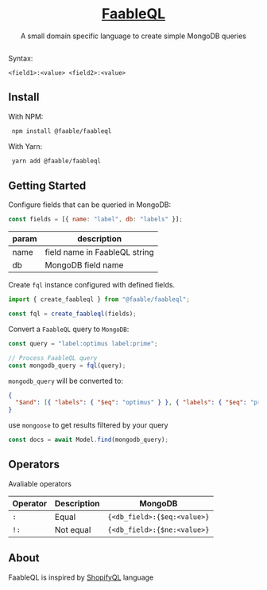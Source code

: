 <p align="center">
  <a href="https://faable.com">
    <h1 align="center">FaableQL</h1>
  </a>
  <p align="center">A small domain specific language to create simple MongoDB queries</p>
</p>

<p align="center">
  <a aria-label="NPM version" href="https://www.npmjs.com/package/@faable/faableql">
    <img alt="" src="https://img.shields.io/npm/v/@faable/faableql.svg?style=for-the-badge&labelColor=000000">
  </a>
</p>

Syntax:

```
<field1>:<value> <field2>:<value>
```

## Install

With NPM:

```bash
 npm install @faable/faableql
```

With Yarn:

```bash
 yarn add @faable/faableql
```

## Getting Started

Configure fields that can be queried in MongoDB:

```js
const fields = [{ name: "label", db: "labels" }];
```

| param | description                   |
| ----- | ----------------------------- |
| name  | field name in FaableQL string |
| db    | MongoDB field name            |

Create `fql` instance configured with defined fields.

```js
import { create_faableql } from "@faable/faableql";

const fql = create_faableql(fields);
```

Convert a `FaableQL` query to `MongoDB`:

```js
const query = "label:optimus label:prime";

// Process FaableQL query
const mongodb_query = fql(query);
```

`mongodb_query` will be converted to:

```json
{
  "$and": [{ "labels": { "$eq": "optimus" } }, { "labels": { "$eq": "prime" } }]
}
```

use `mongoose` to get results filtered by your query

```js
const docs = await Model.find(mongodb_query);
```

## Operators

Avaliable operators

| Operator | Description | MongoDB                     |
| -------- | ----------- | --------------------------- |
| `:`      | Equal       | `{<db_field>:{$eq:<value>}` |
| `!:`     | Not equal   | `{<db_field>:{$ne:<value>}` |

## About

FaableQL is inspired by [ShopifyQL](https://shopify.dev/docs/api/shopifyql) language
